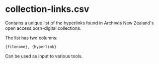 # collection-links.csv

Contains a unique list of the hyperlinks found in Archives New Zealand's open access born-digital collections. 

The list has two columns:

    {filename}, {hyperlink}

Can be used as input to various tools. 
